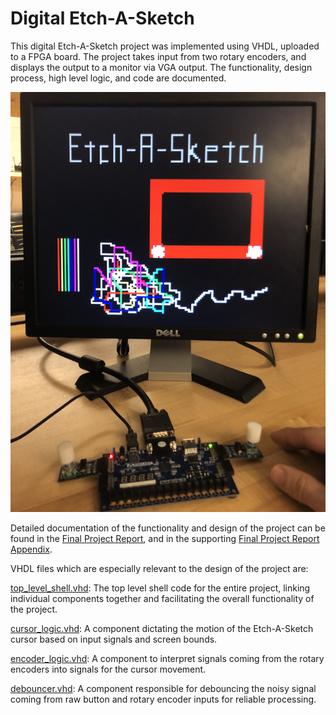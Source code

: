 # Digital Etch-A-Sketch

This digital Etch-A-Sketch project was implemented using VHDL, uploaded to a FPGA board. The project takes input from two rotary encoders, and displays the output to a monitor via VGA output. The functionality, design process, high level logic, and code are documented.

![](documentation/Func.jpg)

Detailed documentation of the functionality and design of the project can be found in the [Final Project Report](Final%20Project%20Report.pdf), and in the supporting [Final Project Report Appendix](Final%20Project%20Report%20Appendix.pdf).


VHDL files which are especially relevant to the design of the project are:

[top_level_shell.vhd](Etch-a-Sketch/Etch-a-Sketch.srcs/sources_1/new/top_level_shell.vhd): The top level shell code for the entire project, linking individual components together and facilitating the overall functionality of the project.

[cursor_logic.vhd](Etch-a-Sketch/Etch-a-Sketch.srcs/sources_1/new/cursor_logic.vhd): A component dictating the motion of the Etch-A-Sketch cursor based on input signals and screen bounds.

[encoder_logic.vhd](Etch-a-Sketch/Etch-a-Sketch.srcs/sources_1/new/encoder_logic.vhd): A component to interpret signals coming from the rotary encoders into signals for the cursor movement.

[debouncer.vhd](Etch-a-Sketch/Etch-a-Sketch.srcs/sources_1/new/debouncer.vhd): A component responsible for debouncing the noisy signal coming from raw button and rotary encoder inputs for reliable processing.
